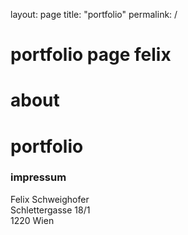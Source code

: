 layout: page
title: "portfolio"
permalink: /

# portfolio page felix 
# about
# portfolio
### impressum
Felix Schweighofer  
Schlettergasse 18/1  
1220 Wien  
